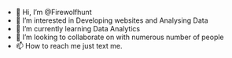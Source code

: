 - 👋 Hi, I’m @Firewolfhunt
- 👀 I’m interested in Developing websites and Analysing Data
- 🌱 I’m currently learning Data Analytics
- 💞️ I’m looking to collaborate on with numerous number of people
- 📫 How to reach me just text me.

<!---
Firewolfhunt/Firewolfhunt is a ✨ special ✨ repository because its `README.md` (this file) appears on your GitHub profile.
You can click the Preview link to take a look at your changes.
--->
